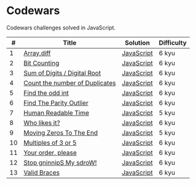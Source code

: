 # Codewars

Codewars challenges solved in JavaScript.

| #   | Title                                                                                    | Solution                                      | Difficulty |
| --- | ---------------------------------------------------------------------------------------- | --------------------------------------------- | ---------- |
| 1   | [Array.diff](https://www.codewars.com/kata/523f5d21c841566fde000009)                     | [JavaScript](./challenges/array-diff.js)      | 6 kyu      |
| 2   | [Bit Counting](https://www.codewars.com/kata/526571aae218b8ee490006f4)                   | [JavaScript](./challenges/count-bits.js)      | 6 kyu      |
| 3   | [Sum of Digits / Digital Root](https://www.codewars.com/kata/541c8630095125aba6000c00)   | [JavaScript](./challenges/digital-root.js)    | 6 kyu      |
| 4   | [Count the number of Duplicates](https://www.codewars.com/kata/54bf1c2cd5b56cc47f0007a1) | [JavaScript](./challenges/duplicate-count.js) | 6 kyu      |
| 5   | [Find the odd int](https://www.codewars.com/kata/54da5a58ea159efa38000836)               | [JavaScript](./challenges/find-odd.js)        | 6 kyu      |
| 6   | [Find The Parity Outlier](https://www.codewars.com/kata/5526fc09a1bbd946250002dc)        | [JavaScript](./challenges/find-outliner.js)   | 6 kyu      |
| 7   | [Human Readable Time](https://www.codewars.com/kata/52685f7382004e774f0001f7)            | [JavaScript](./challenges/human-readable.js)  | 5 kyu      |
| 8   | [Who likes it?](https://www.codewars.com/kata/5266876b8f4bf2da9b000362)                  | [JavaScript](./challenges/likes.js)           | 6 kyu      |
| 9   | [Moving Zeros To The End](https://www.codewars.com/kata/52597aa56021e91c93000cb0)        | [JavaScript](./challenges/move-zeros.js)      | 5 kyu      |
| 10  | [Multiples of 3 or 5](https://www.codewars.com/kata/514b92a657cdc65150000006)            | [JavaScript](./challenges/multiples-of.js)    | 6 kyu      |
| 11  | [Your order, please](https://www.codewars.com/kata/55c45be3b2079eccff00010f)             | [JavaScript](./challenges/order.js)           | 6 kyu      |
| 12  | [Stop gninnipS My sdroW!](https://www.codewars.com/kata/5264d2b162488dc400000001)        | [JavaScript](./challenges/spin-words.js)      | 6 kyu      |
| 13  | [Valid Braces](https://www.codewars.com/kata/5277c8a221e209d3f6000b56)                   | [JavaScript](./challenges/valid-braces.js)    | 6 kyu      |
